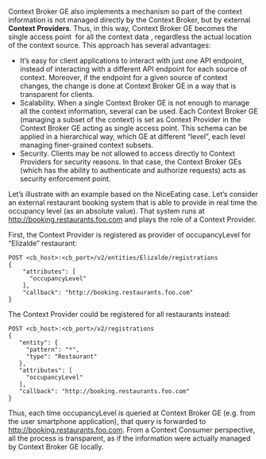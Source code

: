 Context Broker GE also implements a mechanism so part of the context
information is not managed directly by the Context Broker, but by
external **Context Providers**. Thus, in this way, Context Broker GE
becomes the single access point  for all the context data , regardless
the actual location of the context source. This approach has several
advantages:

-   It’s easy for client applications to interact with just one API
    endpoint, instead of interacting with a different API endpoint for
    each source of context. Moreover, if the endpoint for a given source
    of context changes, the change is done at Context Broker GE in a way
    that is transparent for clients.
-   Scalability. When a single Context Broker GE is not enough to manage
    all the context information, several can be used. Each Context
    Broker GE (managing a subset of the context) is set as Context
    Provider in the Context Broker GE acting as single access point.
    This schema can be applied in a hierarchical way, which GE at
    different “level”, each level managing finer-grained context
    subsets.
-   Security. Clients may be not allowed to access directly to Context
    Providers for security reasons. In that case, the Context Broker GEs
    (which has the ability to authenticate and authorize requests) acts
    as security enforcement point.

Let’s illustrate with an example based on the NiceEating case. Let’s
consider an external restaurant booking system that is able to provide
in real time the occupancy level (as an absolute value). That system runs at
http://booking.restaurants.foo.com and plays the role of a Context
Provider.

First, the Context Provider is registered as provider of occupancyLevel for “Elizalde” restaurant:

    POST <cb_host>:<cb_port>/v2/entities/Elizalde/registrations
    {
        "attributes": [
          "occupancyLevel"
        ],
        "callback": "http://booking.restaurants.foo.com"
    }

The Context Provider could be registered for all restaurants instead:

    POST <cb_host>:<cb_port>/v2/registrations
    {
       "entity": {
         "pattern": "*",
         "type": "Restaurant"
       },
       "attributes": [
         "occupancyLevel"
       ],
       "callback": "http://booking.restaurants.foo.com"
    }

Thus, each time  occupancyLevel is queried at Context
Broker GE (e.g. from the user smartphone application), that query is
forwarded to http://booking.restaurants.foo.com. From a Context Consumer
perspective, all the process is transparent, as if the information were
actually managed by Context Broker GE locally.

 
